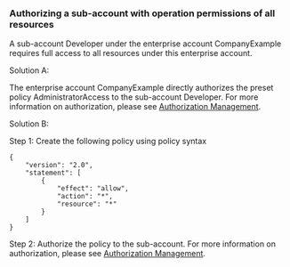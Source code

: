 ### Authorizing a sub-account with operation permissions of all resources

A sub-account Developer under the enterprise account CompanyExample requires full access to all resources under this enterprise account.

Solution A:

The enterprise account CompanyExample directly authorizes the preset policy AdministratorAccess to the sub-account Developer. For more information on authorization, please see [Authorization Management](https://intl.cloud.tencent.com/document/product/598/10602).

Solution B:

Step 1: Create the following policy using policy syntax
```
{
    "version": "2.0",
    "statement": [
        {
            "effect": "allow",
            "action": "*",
            "resource": "*"
        }
    ]
}
```

Step 2: Authorize the policy to the sub-account. For more information on authorization, please see [Authorization Management](https://intl.cloud.tencent.com/document/product/598/10602).


